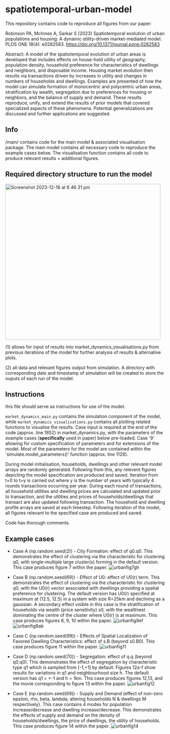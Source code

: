 # spatiotemporal-urban-model
This repository contains code to reproduce all figures from our paper:

Robinson PA, McInnes A, Sarkar S (2023) Spatiotemporal evolution of urban populations and housing: A dynamic utility-driven market-mediated model. PLOS ONE 18(4): e0282583. https://doi.org/10.1371/journal.pone.0282583


Abstract: A model of the spatiotemporal evolution of urban areas is developed that includes effects on house-hold utility of geography, population density, household preference for characteristics of dwellings and neighbors, and disposable income. Housing market evolution then results via transactions driven by increases in utility and changes in numbers of households and dwellings. Examples are presented of how the model can simulate formation of monocentric and polycentric urban areas, stratification by wealth, segregation due to preferences for housing or neighbors, and the balance of supply and demand. These results reproduce, unify, and extend the results of prior models that covered specialized aspects of these phenomena. Potential generalizations are discussed and further applications are suggested.



## Info 

/main/ contains code for the main model & associated visualisation package. The main model contains all necessary code to reproduce the example cases below. The visualisation function contains all code to produce relevant results + additional figures.


## Required directory structure to run the model

<img width="489" alt="Screenshot 2023-12-18 at 6 46 31 pm" src="https://github.com/a-mcinnes/spatiotemporal-urban-model/assets/55568285/5c485350-8244-48bc-824a-64795c99b9fb">

(1) allows for input of results into market_dynamics_visualisations.py from previous iterations of the model for further analysis of results & alternative plots.

(2) all data and relevant figures output from simulation. A directory with corresponding date and timestamp of simulation will be created to store the ouputs of each run of the model.



## Instructions

this file should serve as instructions for use of the model.

`market_dynamics_main.py` contains the simulation component of the model, while `market_dynamics_visualisations.py` contains all plotting related functions to visualise the results. Case input is required at the end of the code (approx. line 1852) in market_dynamics.py, with the parameters of the example cases (**specifically** used in paper) below pre-loaded. Case '9' allowing for custom specification of parameters and for extensions of the model. Most of the parameters for the model are contained within the 'simulate.model_parameters()' function (approx. line 1129). 

During model initialisation, households, dwellings and other relevant model arrays are randomly generated. Following from this, any relevent figures depicting the model specification are produced and saved. Iteration from t=0 to t=y is carried out where y is the number of years with typically 4 rounds transactions occurring per year. During each round of transactions, all household utilities and dwelling prices are calculated and updated prior to transaction, and the utilities and prices of households/dwellings that transact are also updated following transaction. The household and dwelling profile arrays are saved at each timestep. Following iteration of the model, all figures relevant to the specified case are produced and saved.

Code has thorough comments.


## Example cases

- Case A (np.random.seed(2)) - City Formation: effect of q0.q0. This demonstrates the effect of clustering via the characteristic for clustering q0, with single-multiple large cluster(s) forming in the default version. This case produces figure 7 within the paper. 
![urbanfig7gh](https://github.com/a-mcinnes/spatiotemporal-urban-model/assets/55568285/a050ec51-eb8b-42e3-8f09-afa2f0f47e0a)

- Case B (np.random.seed(69)) - Effect of U0: effect of U0(r) term. This demonstrates the effect of clustering via the characteristic for clustering q0, with the U0(r) vector associated with dwellings providing a spatial preference for clustering. The default version has U0(r) specified at maximum at (12.5, 12.5) in a system with size R=25km and declining as a gaussian. A secondary effect visible in this case is the stratification of households via wealth (price sensitivity) s0, with the wealthiest dominating the centre of the cluster where U0(r) is at maximum. This case produces figures 8, 9, 10 within the paper.
![urbanfig9ef](https://github.com/a-mcinnes/spatiotemporal-urban-model/assets/55568285/e966d710-1ac4-4b83-8316-bb8a114253f0)
![urbanfig8ab](https://github.com/a-mcinnes/spatiotemporal-urban-model/assets/55568285/00dd843d-e547-483b-9882-261afa95e63a)

- Case C (np.random.seed(99)) - Effects of Spatial Localization of Favored Dwelling Characteristics: effect of s.B (beyond s0.B0). This case produces figure 11 within the paper.
![urbanfig11](https://github.com/a-mcinnes/spatiotemporal-urban-model/assets/55568285/432b9c4b-2b12-4242-ac76-38c3d2a09dc4)



- Case D (np.random.seed(70)) - Segregation: effect of q.q (beyond q0.q0). This demonstrates the effect of segregation by characteristic type q1 which is sampled from [-1,+1] by default. Figures 12a-f show results for variations in q1 and neighbourhood size h. The default version has q1 = +-1 and h = 1km. This case produces figures 12,13, and the movie corresponding to figure 13 within the paper.
![urbanfig12](https://github.com/a-mcinnes/spatiotemporal-urban-model/assets/55568285/e658d278-254a-42a8-9525-3493a5f684fb)



- Case E (np.random.seed(69)) - Supply and Demand (effect of non-zero epsilon, rho, beta, lambda; altering households N & dwellings M respectively). This case contains 4 modes for population increase/decrease and dwelling increase/decrease. This demonstrates the effects of supply and demand on the density of households/dwellings, the price of dwellings, the utility of households. This case produces figure 14 within the paper.
![urbanfig14](https://github.com/a-mcinnes/spatiotemporal-urban-model/assets/55568285/9e6e40a3-c234-40d2-9d0a-551462a52687)
